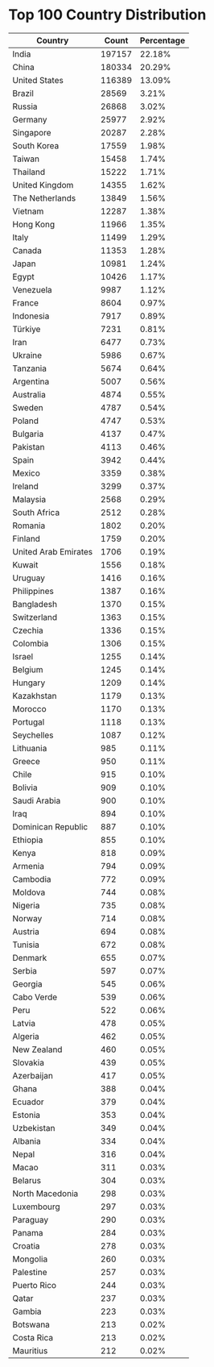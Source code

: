 # Top 100 Country Distribution
| Country | Count | Percentage |
|----|----|----|
| India | 197157 | 22.18% |
| China | 180334 | 20.29% |
| United States | 116389 | 13.09% |
| Brazil | 28569 | 3.21% |
| Russia | 26868 | 3.02% |
| Germany | 25977 | 2.92% |
| Singapore | 20287 | 2.28% |
| South Korea | 17559 | 1.98% |
| Taiwan | 15458 | 1.74% |
| Thailand | 15222 | 1.71% |
| United Kingdom | 14355 | 1.62% |
| The Netherlands | 13849 | 1.56% |
| Vietnam | 12287 | 1.38% |
| Hong Kong | 11966 | 1.35% |
| Italy | 11499 | 1.29% |
| Canada | 11353 | 1.28% |
| Japan | 10981 | 1.24% |
| Egypt | 10426 | 1.17% |
| Venezuela | 9987 | 1.12% |
| France | 8604 | 0.97% |
| Indonesia | 7917 | 0.89% |
| Türkiye | 7231 | 0.81% |
| Iran | 6477 | 0.73% |
| Ukraine | 5986 | 0.67% |
| Tanzania | 5674 | 0.64% |
| Argentina | 5007 | 0.56% |
| Australia | 4874 | 0.55% |
| Sweden | 4787 | 0.54% |
| Poland | 4747 | 0.53% |
| Bulgaria | 4137 | 0.47% |
| Pakistan | 4113 | 0.46% |
| Spain | 3942 | 0.44% |
| Mexico | 3359 | 0.38% |
| Ireland | 3299 | 0.37% |
| Malaysia | 2568 | 0.29% |
| South Africa | 2512 | 0.28% |
| Romania | 1802 | 0.20% |
| Finland | 1759 | 0.20% |
| United Arab Emirates | 1706 | 0.19% |
| Kuwait | 1556 | 0.18% |
| Uruguay | 1416 | 0.16% |
| Philippines | 1387 | 0.16% |
| Bangladesh | 1370 | 0.15% |
| Switzerland | 1363 | 0.15% |
| Czechia | 1336 | 0.15% |
| Colombia | 1306 | 0.15% |
| Israel | 1255 | 0.14% |
| Belgium | 1245 | 0.14% |
| Hungary | 1209 | 0.14% |
| Kazakhstan | 1179 | 0.13% |
| Morocco | 1170 | 0.13% |
| Portugal | 1118 | 0.13% |
| Seychelles | 1087 | 0.12% |
| Lithuania | 985 | 0.11% |
| Greece | 950 | 0.11% |
| Chile | 915 | 0.10% |
| Bolivia | 909 | 0.10% |
| Saudi Arabia | 900 | 0.10% |
| Iraq | 894 | 0.10% |
| Dominican Republic | 887 | 0.10% |
| Ethiopia | 855 | 0.10% |
| Kenya | 818 | 0.09% |
| Armenia | 794 | 0.09% |
| Cambodia | 772 | 0.09% |
| Moldova | 744 | 0.08% |
| Nigeria | 735 | 0.08% |
| Norway | 714 | 0.08% |
| Austria | 694 | 0.08% |
| Tunisia | 672 | 0.08% |
| Denmark | 655 | 0.07% |
| Serbia | 597 | 0.07% |
| Georgia | 545 | 0.06% |
| Cabo Verde | 539 | 0.06% |
| Peru | 522 | 0.06% |
| Latvia | 478 | 0.05% |
| Algeria | 462 | 0.05% |
| New Zealand | 460 | 0.05% |
| Slovakia | 439 | 0.05% |
| Azerbaijan | 417 | 0.05% |
| Ghana | 388 | 0.04% |
| Ecuador | 379 | 0.04% |
| Estonia | 353 | 0.04% |
| Uzbekistan | 349 | 0.04% |
| Albania | 334 | 0.04% |
| Nepal | 316 | 0.04% |
| Macao | 311 | 0.03% |
| Belarus | 304 | 0.03% |
| North Macedonia | 298 | 0.03% |
| Luxembourg | 297 | 0.03% |
| Paraguay | 290 | 0.03% |
| Panama | 284 | 0.03% |
| Croatia | 278 | 0.03% |
| Mongolia | 260 | 0.03% |
| Palestine | 257 | 0.03% |
| Puerto Rico | 244 | 0.03% |
| Qatar | 237 | 0.03% |
| Gambia | 223 | 0.03% |
| Botswana | 213 | 0.02% |
| Costa Rica | 213 | 0.02% |
| Mauritius | 212 | 0.02% |
